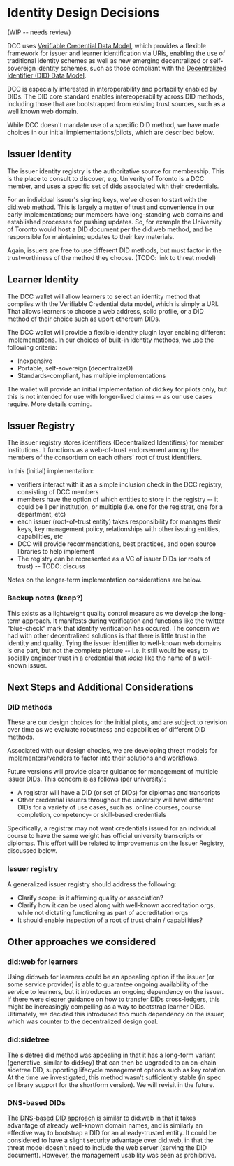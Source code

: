 # Identity Design Decisions

(WIP -- needs review)

DCC uses [Verifiable Credential Data Model](https://w3c.github.io/vc-data-model/), which provides a flexible framework for issuer and learner identification via URIs, enabling the use of traditional identity schemes as well as new emerging decentralized or self-sovereign identity schemes, such as those compliant with the [Decentralized Identifier (DID) Data Model](https://w3c.github.io/did-core/). 

DCC is especially interested in interoperability and portability enabled by DIDs. The DID core standard enables intereoperability across DID methods, including those that are bootstrapped from existing trust sources, such as a well known web domain.

While DCC doesn't mandate use of a specific DID method, we have made choices in our initial implementations/pilots, which are described below. 

## Issuer Identity

The issuer identity registry is the authoritative source for membership. This is the place to consult to discover, e.g. Univerity of Toronto is a DCC member, and uses a specific set of dids associated with their credentials.

For an individual issuer's signing keys, we've chosen to start with the [did:web method](https://w3c-ccg.github.io/did-method-web/). This is largely a matter of trust and convenience in our early implementations; our members have long-standing web domains and established processes for pushing updates. So, for example the University of Toronto would host a DID document per the did:web method, and be responsible for maintaining updates to their key materials.

Again, issuers are free to use different DID methods, but must factor in the trustworthiness of the method they choose. (TODO: link to threat model)

## Learner Identity

The DCC wallet will allow learners to select an identity method that complies with the Verifiable Credential data model, which is simply a URI. That allows learners to choose a web address, solid profile, or a DID method of their choice such as uport ethereum DIDs. 

The DCC wallet will provide a flexible identity plugin layer enabling different implementations. In our choices of built-in identity methods, we use the following criteria:

- Inexpensive
- Portable; self-sovereign (decentralizeD)
- Standards-compliant, has multiple implementations


The wallet will provide an initial implementation of did:key for pilots only, but this is not intended for use with longer-lived claims -- as our use cases require. More details coming.


## Issuer Registry

The issuer registry stores identifiers (Decentralized Identifiers) for member institutions. It functions as a web-of-trust endorsement among the members of the consortium on each others' root of trust identifiers. 

In this (initial) implementation:
- verifiers interact with it as a simple inclusion check in the DCC registry, consisting of DCC members
- members have the option of which entities to store in the registry -- it could be 1 per institution, or multiple (i.e. one for the registrar, one for a department, etc)
- each issuer (root-of-trust entity) takes responsibility for manages their keys, key management policy, relationships with other issuing entities, capabilities, etc
- DCC will provide recommendations, best practices, and open source libraries to help implement
- The registry can be represented as a VC of issuer DIDs (or roots of trust) -- TODO: discuss


Notes on the longer-term implementation considerations are below.

### Backup notes (keep?)

This exists as a lightweight quality control measure as we develop the long-term approach. It manifests during verification and functions like the twitter "blue-check" mark that identity verification has occured. The concern we had with other decentralized solutions is that there is little trust in the identity and quality. Tying the issuer identifier to well-known web domains is one part, but not the complete picture -- i.e. it still would be easy to socially engineer trust in a credential that _looks_ like the name of a well-known issuer.


## Next Steps and Additional Considerations

### DID methods

These are our design choices for the initial pilots, and are subject to revision over time as we evaluate robustness and capabilities of different DID methods. 

Associated with our design chocies, we are developing threat models for implementors/vendors to factor into their solutions and workflows.

Future versions will provide clearer guidance for management of multiple issuer DIDs. This concern is as follows (per university):
- A registrar will have a DID (or set of DIDs) for diplomas and transcripts
- Other credential issuers throughout the university will have different DIDs for a variety of use cases, such as: online courses, course completion, competency- or skill-based credentials

Specifically, a registrar may not want credentials issued for an individual course to have the same weight has official university transcripts or diplomas. This effort will be related to improvements on the Issuer Registry, discussed below.

### Issuer registry

A generalized issuer registry should address the following:
- Clarify scope: is it affirming quality or association? 
- Clarify how it can be used along with well-known accreditation orgs, while not dictating functioning as part of accreditation orgs
- It should enable inspection of a root of trust chain / capabilities?

## Other approaches we considered

### did:web for learners

Using did:web for learners could be an appealing option if the issuer (or some service provider) is able to guarantee ongoing availability of the service to learners, but it introduces an ongoing dependency on the issuer. If there were clearer guidance on how to transfer DIDs cross-ledgers, this might be increasingly compelling as a way to bootstrap learner DIDs. Ultimately, we decided this introduced too much dependency on the issuer, which was counter to the decentralized design goal.

### did:sidetree

The sidetree did method was appealing in that it has a long-form variant (generative, similar to did:key) that can then be upgraded to an on-chain sidetree DID, supporting lifecycle management options such as key rotation. At the time we investigated, this method wasn't sufficiently stable (in spec or library support for the shortform version). We will revisit in the future.

### DNS-based DIDs

The [DNS-based DID approach](https://tools.ietf.org/html/draft-mayrhofer-did-dns-01) is similar to did:web in that it takes advantage of already well-known domain names, and is similarly an effective way to bootstrap a DID for an already-trusted entity. It could be considered to have a slight security advantage over did:web, in that the threat model doesn't need to include the web server (serving the DID document). However, the management usability was seen as prohibitive.

